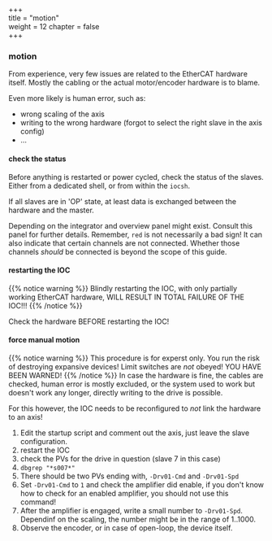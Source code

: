 +++  
title = "motion"   
weight = 12
chapter = false  
+++

### motion

From experience, very few issues are related to the EtherCAT hardware itself.
Mostly the cabling or the actual motor/encoder hardware is to blame.

Even more likely is human error, such as:
* wrong scaling of the axis
* writing to the wrong hardware (forgot to select the right slave in the axis config)
* ...

#### check the status
Before anything is restarted or power cycled, check the status of the slaves.
Either from a dedicated shell, or from within the `iocsh`.

If all slaves are in 'OP' state, at least data is exchanged between the hardware and the master. 

Depending on the integrator and overview panel might exist.
Consult this panel for further details.
Remember, `red` is not necessarily a bad sign!
It can also indicate that certain channels are not connected.
Whether those channels _should_ be connected is beyond the scope of this guide.

#### restarting the IOC
{{% notice warning %}}
Blindly restarting the IOC, with only partially working EtherCAT hardware, WILL RESULT IN TOTAL FAILURE OF THE IOC!!!
{{% /notice %}}

Check the hardware BEFORE restarting the IOC!

#### force manual motion
{{% notice warning %}}
This procedure is for experst only. You run the risk of destroying expansive devices! Limit switches are _not_ obeyed! YOU HAVE BEEN WARNED! 
{{% /notice %}}
In case the hardware is fine, the cables are checked, human error is mostly excluded, or the system used to work but doesn't work any longer, directly writing to the drive is possible.

For this however, the IOC needs to be reconfigured to _not_ link the hardware to an axis!
1. Edit the startup script and comment out the axis, just leave the slave configuration.
2. restart the IOC
3. check the PVs for the drive in question (slave 7 in this case)
4. `dbgrep "*s007*"`
5. There should be two PVs ending with, `-Drv01-Cmd` and `-Drv01-Spd`
6. Set `-Drv01-Cmd` to `1` and check the amplifier did enable, if you don't know how to check for an enabled amplifier, you should not use this command!
7. After the amplifier is engaged, write a small number to `-Drv01-Spd`. Dependinf on the scaling, the number might be in the range of 1..1000.
8. Observe the encoder, or in case of open-loop, the device itself.